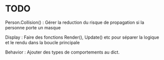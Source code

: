 # TODO 

Person.Collision() : Gérer la reduction du risque de propagation si la personne porte un masque  

Display : Faire des fonctions Render(), Update() etc pour séparer la logique et le rendu dans la boucle principale 

Behavior : Ajouter des types de comportements au dict.


